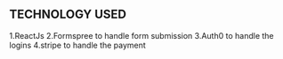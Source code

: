 ## TECHNOLOGY USED

1.ReactJs
2.Formspree to handle form submission
3.Auth0 to handle the logins
4.stripe to handle the payment
